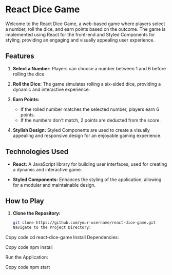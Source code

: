 # React Dice Game

Welcome to the React Dice Game, a web-based game where players select a number, roll the dice, and earn points based on the outcome. The game is implemented using React for the front-end and Styled Components for styling, providing an engaging and visually appealing user experience.

## Features

1. **Select a Number:**
   Players can choose a number between 1 and 6 before rolling the dice.

2. **Roll the Dice:**
   The game simulates rolling a six-sided dice, providing a dynamic and interactive experience.

3. **Earn Points:**
   - If the rolled number matches the selected number, players earn 6 points.
   - If the numbers don't match, 2 points are deducted from the score.

4. **Stylish Design:**
   Styled Components are used to create a visually appealing and responsive design for an enjoyable gaming experience.

## Technologies Used

- **React:** A JavaScript library for building user interfaces, used for creating a dynamic and interactive game.

- **Styled Components:** Enhances the styling of the application, allowing for a modular and maintainable design.

## How to Play

1. **Clone the Repository:**
   ```bash
   git clone https://github.com/your-username/react-dice-game.git
   Navigate to the Project Directory:


Copy code
cd react-dice-game
Install Dependencies:


Copy code
npm install

Run the Application:


Copy code
npm start
